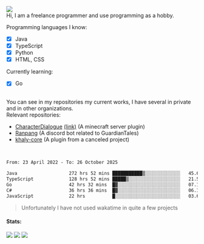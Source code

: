 ![](https://komarev.com/ghpvc/?username=iAtog&color=brightgreen) <br>
Hi, I am a freelance programmer and use programming as a hobby.<br>

Programming languages I know:
- [x] Java
- [x] TypeScript
- [x] Python
- [x] HTML, CSS

Currently learning:
- [x] Go
<br>
You can see in my repositories my current works, I have several in private and in other organizations.<br>
Relevant repositories:<br>

* [CharacterDialogue](https://github.com/iAtog/character-dialogue) [(link)](https://www.spigotmc.org/resources/95868/) (A minecraft server plugin)
* [Ranpang](https://github.com/iAtog/Ranpang) (A discord bot related to GuardianTales)
* [khaly-core](https://github.com/KhalyRPG/rpg) (A plugin from a canceled project)
<br>

<!--START_SECTION:waka-->

```txt
From: 23 April 2022 - To: 26 October 2025

Java                   272 hrs 52 mins ███████████▒░░░░░░░░░░░░░   45.68 %
TypeScript             128 hrs 52 mins █████▒░░░░░░░░░░░░░░░░░░░   21.57 %
Go                     42 hrs 32 mins  █▓░░░░░░░░░░░░░░░░░░░░░░░   07.12 %
C#                     36 hrs 36 mins  █▓░░░░░░░░░░░░░░░░░░░░░░░   06.13 %
JavaScript             22 hrs          █░░░░░░░░░░░░░░░░░░░░░░░░   03.68 %
```

<!--END_SECTION:waka-->
> Unfortunately I have not used wakatime in quite a few projects
#### Stats:
![](https://github-profile-summary-cards.vercel.app/api/cards/profile-details?username=iAtog&theme=github_dark)
![](https://github-profile-summary-cards.vercel.app/api/cards/stats?username=iAtog&theme=github_dark)
![](https://github-profile-summary-cards.vercel.app/api/cards/repos-per-language?username=iAtog&theme=github_dark) 
